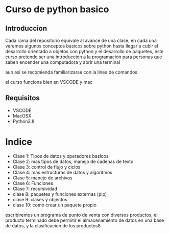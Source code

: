 # Curso de python basico

## Introduccion
Cada rama del repositorio equivale al avance de una clase, en cada una veremos algunos conceptos basicos sobre python hasta llegar
a cubir el desarrollo orientado a objetos con python y el desarrollo de paquetes, este curso pretende ser una introduccion a la programacion para personas que 
saben encender una computadora y abrir una terminal

aun asi se recomienda familiarizarse con la linea de comandos

el curso funciona bien en VSCODE y mac

## Requisitos
* VSCODE
* MacOSX
* Python3.8

# Indice
* Clase 1: Tipos de datos y operadores basicos
* Clase 2: mas tipos de datos, manejo de cadenas de texto
* Clase 3: control de flujo y ciclos
* Clase 4: mas estructuras de datos y algoritmos
* Clase 5: manejo de archivos 
* Clase 6: Funciones
* Clase 7: recursividad
* clase 8: paquetes y funciones externas (pip)
* clase 9: clases y objectos
* clase 10: como crear un paquete propio

escribiremos un programa de punto de venta con diversos productos, el producto terminado debe permitir el almacenamiento de datos en una base de datos, 
y la clasificacion de los productosß